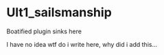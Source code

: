 # Ult1_sailsmanship
Boatified plugin sinks here

I have no idea wtf do i write here, why did i add this...
